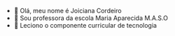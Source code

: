 - 👋 Olá, meu nome é Joiciana Cordeiro
- 👀 Sou professora da escola Maria Aparecida M.A.S.O
- 🌱 Leciono o componente curricular de tecnologia


<!---
ProfessoraJoiciMaso/ProfessoraJoiciMaso is a ✨ special ✨ repository because its `README.md` (this file) appears on your GitHub profile.
You can click the Preview link to take a look at your changes.
--->
